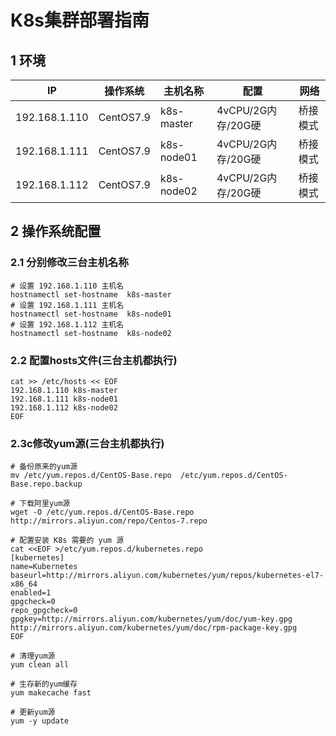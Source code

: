 # K8s集群部署指南
## 1 环境

|       IP       |   操作系统  |   主机名称  |       配置        |    网络 |
|----------------|-------------|-------------|-------------------|---------|
|  192.168.1.110 |  CentOS7.9  |  k8s-master | 4vCPU/2G内存/20G硬 | 桥接模式 |
|  192.168.1.111 |  CentOS7.9  |  k8s-node01 | 4vCPU/2G内存/20G硬 | 桥接模式 |
|  192.168.1.112 |  CentOS7.9  |  k8s-node02 | 4vCPU/2G内存/20G硬 | 桥接模式 |

## 2 操作系统配置
### 2.1 分别修改三台主机名称
```
# 设置 192.168.1.110 主机名
hostnamectl set-hostname  k8s-master
# 设置 192.168.1.111 主机名
hostnamectl set-hostname  k8s-node01
# 设置 192.168.1.112 主机名
hostnamectl set-hostname  k8s-node02
```
### 2.2 配置hosts文件(三台主机都执行)
```
cat >> /etc/hosts << EOF
192.168.1.110 k8s-master
192.168.1.111 k8s-node01
192.168.1.112 k8s-node02
EOF
```
### 2.3c修改yum源(三台主机都执行)
```
# 备份原来的yum源
mv /etc/yum.repos.d/CentOS-Base.repo  /etc/yum.repos.d/CentOS-Base.repo.backup

# 下载阿里yum源
wget -O /etc/yum.repos.d/CentOS-Base.repo http://mirrors.aliyun.com/repo/Centos-7.repo

# 配置安装 K8s 需要的 yum 源
cat <<EOF >/etc/yum.repos.d/kubernetes.repo
[kubernetes]
name=Kubernetes
baseurl=http://mirrors.aliyun.com/kubernetes/yum/repos/kubernetes-el7-x86_64
enabled=1
gpgcheck=0
repo_gpgcheck=0
gpgkey=http://mirrors.aliyun.com/kubernetes/yum/doc/yum-key.gpg http://mirrors.aliyun.com/kubernetes/yum/doc/rpm-package-key.gpg
EOF

# 清理yum源
yum clean all

# 生存新的yum缓存
yum makecache fast

# 更新yum源
yum -y update
```
